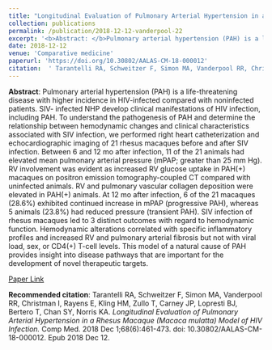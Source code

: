 ```yaml
--- 
title: "Longitudinal Evaluation of Pulmonary Arterial Hypertension in a Rhesus Macaque (Macaca mulatta) Model of HIV Infection." 
collection: publications 
permalink: /publication/2018-12-12-vanderpool-22 
excerpt: '<b>Abstract: </b>Pulmonary arterial hypertension (PAH) is a life-threatening disease with higher incidence in HIV-infected compared with noninfected patients. SIV- infected NHP develop clinical manifestations of HIV infection, including PAH. To understand the pathogenesis of PAH and determine the relationship between hemodynamic changes and clinical characteristics [...]' 
date: 2018-12-12 
venue: 'Comparative medicine' 
paperurl: 'https://doi.org/10.30802/AALAS-CM-18-000012' 
citation:  ' Tarantelli RA, Schweitzer F, Simon MA, Vanderpool RR, Christman I, Rayens E, Kling HM, Zullo T, Carney JP, Lopresti BJ, Bertero T, Chan SY, Norris KA. <i>Longitudinal Evaluation of Pulmonary Arterial Hypertension in a Rhesus Macaque (Macaca mulatta) Model of HIV Infection.</i> Comp Med. 2018 Dec 1;68(6):461-473. doi: 10.30802/AALAS-CM-18-000012. Epub 2018 Dec 12.' 
--- 
```

<b>Abstract</b>:  Pulmonary arterial hypertension (PAH) is a life-threatening disease with higher incidence in HIV-infected compared with noninfected patients. SIV- infected NHP develop clinical manifestations of HIV infection, including PAH. To understand the pathogenesis of PAH and determine the relationship between hemodynamic changes and clinical characteristics associated with SIV infection, we performed right heart catheterization and echocardiographic imaging of 21 rhesus macaques before and after SIV infection. Between 6 and 12 mo after infection, 11 of the 21 animals had elevated mean pulmonary arterial pressure (mPAP; greater than 25 mm Hg). RV involvement was evident as increased RV glucose uptake in PAH(+) macaques on positron emission tomography-coupled CT compared with uninfected animals. RV and pulmonary vascular collagen deposition were elevated in PAH(+) animals. At 12 mo after infection, 6 of the 21 macaques (28.6%) exhibited continued increase in mPAP (progressive PAH), whereas 5 animals (23.8%) had reduced pressure (transient PAH). SIV infection of rhesus macaques led to 3 distinct outcomes with regard to hemodynamic function. Hemodynamic alterations correlated with specific inflammatory profiles and increased RV and pulmonary arterial fibrosis but not with viral load, sex, or CD4(+) T-cell levels. This model of a natural cause of PAH provides insight into disease pathways that are important for the development of novel therapeutic targets.  
 
[Paper Link](https://doi.org/10.30802/AALAS-CM-18-000012) 
 
<b>Recommended citation</b>:  Tarantelli RA, Schweitzer F, Simon MA, Vanderpool RR, Christman I, Rayens E, Kling HM, Zullo T, Carney JP, Lopresti BJ, Bertero T, Chan SY, Norris KA. <i>Longitudinal Evaluation of Pulmonary Arterial Hypertension in a Rhesus Macaque (Macaca mulatta) Model of HIV Infection.</i> Comp Med. 2018 Dec 1;68(6):461-473. doi: 10.30802/AALAS-CM-18-000012. Epub 2018 Dec 12. 
